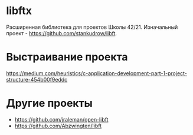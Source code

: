 # libftx

Расширенная библиотека для проектов Школы 42/21. Изначальный проект - https://github.com/stankudrow/libft.


# Выстраивание проекта

https://medium.com/heuristics/c-application-development-part-1-project-structure-454b00f9eddc


# Другие проекты

* https://github.com/jraleman/open-libft
* https://github.com/Abzwingten/libft
